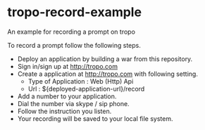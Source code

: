 # tropo-record-example
An example for recording a prompt on tropo

To record a prompt follow the following steps.
* Deploy an application by building a war from this repository.
* Sign in/sign up at http://tropo.com
* Create a application at http://tropo.com with following setting.
    * Type of Application : Web (Http) Api
    * Url : ${deployed-application-url}/record
* Add a number to your application.
* Dial the number via skype / sip phone.
* Follow the instruction you listen.
* Your recording will be saved to your local file system.
